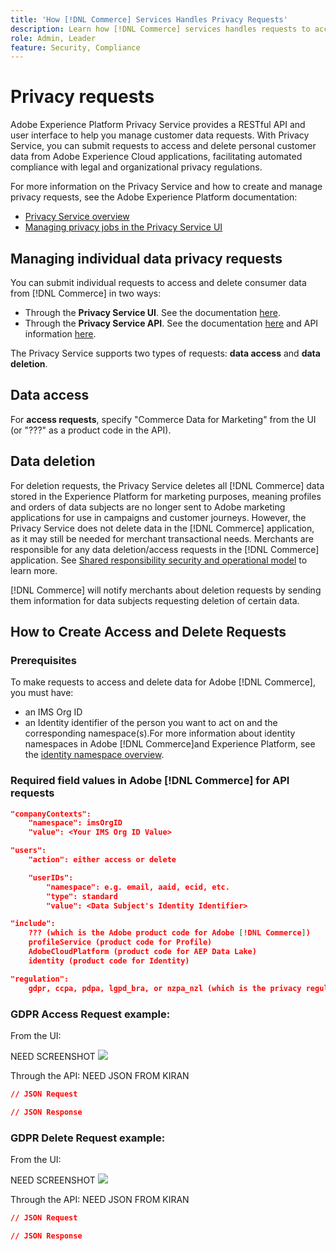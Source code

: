 ```yaml
---
title: 'How [!DNL Commerce] Services Handles Privacy Requests'
description: Learn how [!DNL Commerce] services handles requests to access and delete data.
role: Admin, Leader
feature: Security, Compliance
---
```

# Privacy requests

Adobe Experience Platform Privacy Service provides a RESTful API and user interface to help you manage customer data requests. With Privacy Service, you can submit requests to access and delete personal customer data from Adobe Experience Cloud applications, facilitating automated compliance with legal and organizational privacy regulations.

For more information on the Privacy Service and how to create and manage privacy requests, see the Adobe Experience Platform documentation:

* [Privacy Service overview](https://experienceleague.adobe.com/docs/experience-platform/privacy/home.html)
* [Managing privacy jobs in the Privacy Service UI](https://experienceleague.adobe.com/docs/experience-platform/privacy/ui/user-guide.html)

## Managing individual data privacy requests

You can submit individual requests to access and delete consumer data from [!DNL Commerce] in two ways:

* Through the **Privacy Service UI**. See the documentation [here](https://experienceleague.adobe.com/en/docs/experience-platform/privacy/ui/user-guide#_blank).
* Through the **Privacy Service API**. See the documentation [here](https://developer.adobe.com/experience-platform-apis/references/privacy-service/#_blank) and API information [here](https://developer.adobe.com/experience-platform-apis/#_blank).

The Privacy Service supports two types of requests: **data access** and **data deletion**.

## Data access

For **access requests**, specify "Commerce Data for Marketing" from the UI (or "???" as a product code in the API).

## Data deletion

For deletion requests, the Privacy Service deletes all [!DNL Commerce] data stored in the Experience Platform for marketing purposes, meaning profiles and orders of data subjects are no longer sent to Adobe marketing applications for use in campaigns and customer journeys. However, the Privacy Service does not delete data in the [!DNL Commerce] application, as it may still be needed for merchant transactional needs. Merchants are responsible for any data deletion/access requests in the [!DNL Commerce] application. See [Shared responsibility security and operational model](https://experienceleague.adobe.com/en/docs/commerce-operations/security-and-compliance/shared-responsibility) to learn more.

[!DNL Commerce] will notify merchants about deletion requests by sending them information for data subjects requesting deletion of certain data.

## How to Create Access and Delete Requests

### Prerequisites

To make requests to access and delete data for Adobe [!DNL Commerce], you must have:

* an IMS Org ID
* an Identity identifier of the person you want to act on and the corresponding namespace(s).For more information about identity namespaces in Adobe [!DNL Commerce]and Experience Platform, see the [identity namespace overview](https://experienceleague.adobe.com/en/docs/experience-platform/identity/features/namespaces).

### Required field values in Adobe [!DNL Commerce] for API requests

```json
"companyContexts":
    "namespace": imsOrgID
    "value": <Your IMS Org ID Value>

"users":
    "action": either access or delete

    "userIDs":
        "namespace": e.g. email, aaid, ecid, etc.
        "type": standard
        "value": <Data Subject's Identity Identifier>

"include":
    ??? (which is the Adobe product code for Adobe [!DNL Commerce])
    profileService (product code for Profile)
    AdobeCloudPlatform (product code for AEP Data Lake)
    identity (product code for Identity)

"regulation":
    gdpr, ccpa, pdpa, lgpd_bra, or nzpa_nzl (which is the privacy regulation that applies to the request)
```

### GDPR Access Request example:

From the UI:

NEED SCREENSHOT ![](assets/accessrequest.png)

Through the API:
NEED JSON FROM KIRAN

```json
// JSON Request

```

```json
// JSON Response

```

### GDPR Delete Request example:

From the UI:

NEED SCREENSHOT ![](assets/deleterequest.png)

Through the API:
NEED JSON FROM KIRAN

```json
// JSON Request

```

```json
// JSON Response

```
